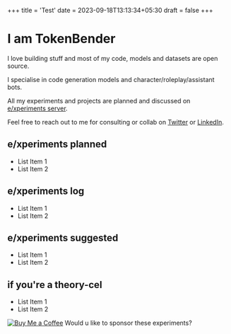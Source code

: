 +++
title = 'Test'
date = 2023-09-18T13:13:34+05:30
draft = false
+++

# I am TokenBender

I love building stuff and most of my code, models and datasets are open source.

I specialise in code generation models and character/roleplay/assistant bots.

All my experiments and projects are planned and discussed on [e/xperiments server](https://discord.gg/kJFPWjzD).

Feel free to reach out to me for consulting or collab on [Twitter](https://twitter.com/4evaBehindSOTA) or [LinkedIn](https://www.linkedin.com/in/abhishek-harshvardhan-mishra/).

## e/xperiments planned

- List Item 1
- List Item 2

## e/xperiments log

- List Item 1
- List Item 2

## e/xperiments suggested

- List Item 1
- List Item 2

## if you're a theory-cel

- List Item 1
- List Item 2

[![Buy Me a Coffee](computer.png)](https://www.buymeacoffee.com/tokenbender) Would u like to sponsor these experiments?
